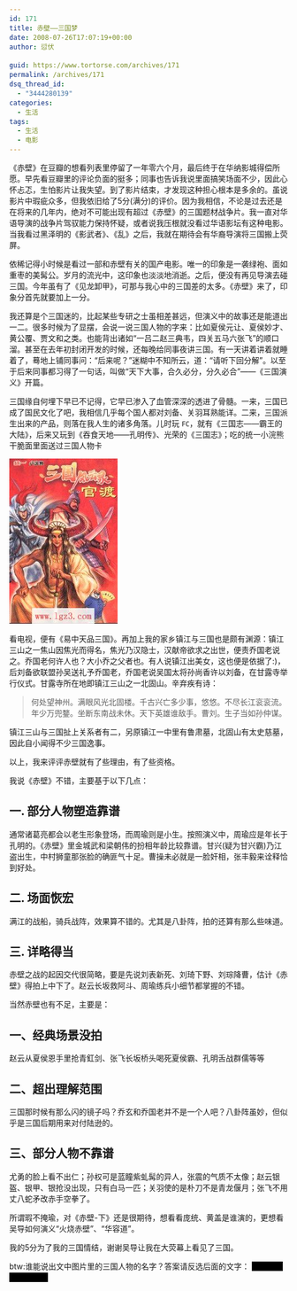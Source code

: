 ```yaml
---
id: 171
title: 赤壁——三国梦
date: 2008-07-26T17:07:19+00:00
author: 愆伏

guid: https://www.tortorse.com/archives/171
permalink: /archives/171
dsq_thread_id:
  - "3444280139"
categories:
  - 生活
tags:
  - 生活
  - 电影
---
```

《赤壁》在豆瓣的想看列表里停留了一年零六个月，最后终于在华纳影城得偿所愿。早先看豆瓣里的评论负面的挺多；同事也告诉我说里面搞笑场面不少，因此心怀忐忑，生怕影片让我失望。到了影片结束，才发现这种担心根本是多余的。虽说影片中瑕疵众多，但我依旧给了5分(满分)的评价。因为我相信，不论是过去还是在将来的几年内，绝对不可能出现有超过《赤壁》的三国题材战争片。我一直对华语导演的战争片驾驭能力保持怀疑，或者说我压根就没看过华语影坛有这种电影。当我看过黑泽明的《影武者》、《乱》之后，我就在期待会有华裔导演将三国搬上荧屏。

依稀记得小时候是看过一部和赤壁有关的国产电影。唯一的印象是一袭绿袍、面如重枣的美髯公。岁月的流光中，这印象也淡淡地消逝。之后，便没有再见导演去碰三国。今年虽有了《见龙卸甲》，可那与我心中的三国差的太多。《赤壁》来了，印象分首先就要加上一分。

我还算是个三国迷的，比起某些专研之士虽相差甚远，但演义中的故事还是能道出一二。很多时候为了显摆，会说一说三国人物的字来：比如夏侯元让、夏侯妙才、黄公覆、贾文和之类。也能背出诸如“一吕二赵三典韦，四关五马六张飞”的顺口溜。甚至在去年初封闭开发的时候，还每晚给同事夜讲三国。有一天讲着讲着就睡着了，蓦地上铺同事问：“后来呢？”迷糊中不知所云，道：“请听下回分解”。以至于后来同事都习得了一句话，叫做“天下大事，合久必分，分久必合”——《三国演义》开篇。

三国缘自何埋下早已不记得，它早已渗入了血管深深的透进了骨髓。一来，三国已成了国民文化了吧，我相信几乎每个国人都对刘备、关羽耳熟能详。二来，三国派生出来的产品，则落在我人生的诸多角落。儿时玩 `FC`，就有《三国志——霸王的大陆》，后来又玩到《吞食天地——孔明传》、光荣的《三国志》；吃的统一小浣熊干脆面里面送过三国人物卡

![sangoku](/wp-content/uploads/2008/07/sangoku.jpg)

看电视，便有《易中天品三国》。再加上我的家乡镇江与三国也是颇有渊源：镇江三山之一焦山因焦光而得名，焦光乃汉隐士，汉献帝欲求之出世，便责乔国老说之。乔国老何许人也？大小乔之父者也。有人说镇江出美女，这也便是依据了:)，后刘备欲联盟孙吴送礼予乔国老，乔国老说吴国太将孙尚香许以刘备，在甘露寺举行仪式。甘露寺所在地即镇江三山之一北固山。辛弃疾有诗：

> 何处望神州。满眼风光北固楼。千古兴亡多少事，悠悠。不尽长江衮衮流。年少万兜鍪。坐断东南战未休。天下英雄谁敌手。曹刘。生子当如孙仲谋。

镇江三山与三国扯上关系者有二，另原镇江一中里有鲁肃墓，北固山有太史慈墓，因此自小闻得不少三国逸事。

以上，我来评评赤壁就有了些理由，有了些资格。

我说《赤壁》不错，主要基于以下几点：

## 一. 部分人物塑造靠谱

通常诸葛亮都会以老生形象登场，而周瑜则是小生。按照演义中，周瑜应是年长于孔明的。《赤壁》里金城武和梁朝伟的扮相年龄比较靠谱。甘兴(疑为甘兴霸)乃江盗出生，中村狮童那张脸的确匪气十足。曹操未必就是一脸奸相，张丰毅来诠释恰到好处。

## 二. 场面恢宏

满江的战船，骑兵战阵，效果算不错的。尤其是八卦阵，拍的还算有那么些味道。

## 三. 详略得当

赤壁之战的起因交代很简略，要是先说刘表新死、刘琦下野、刘琮降曹，估计《赤壁》得拍上中下了。赵云长坂救阿斗、周瑜练兵小细节都掌握的不错。

当然赤壁也有不足，主要是：

## 一、经典场景没拍

赵云从夏侯恩手里抢青釭剑、张飞长坂桥头喝死夏侯霸、孔明舌战群儒等等

## 二、超出理解范围

三国那时候有那么闪的镜子吗？乔玄和乔国老并不是一个人吧？八卦阵虽妙，但似乎是三国后期用来对付陆逊的。

## 三、部分人物不靠谱

尤勇的脸上看不出仁；孙权可是蓝瞳紫虬髯的异人，张震的气质不太像；赵云银盔、银甲、银抢没出现，只有白马一匹；关羽使的是朴刀不是青龙偃月；张飞不用丈八蛇矛改赤手空拳了。

所谓瑕不掩瑜，对《赤壁-下》还是很期待，想看看庞统、黄盖是谁演的，更想看吴导如何演义“火烧赤壁”、“华容道”。

我的5分为了我的三国情结，谢谢吴导让我在大荧幕上看见了三国。

btw:谁能说出文中图片里的三国人物的名字？答案请反选后面的文字：
<span style="background:#000;color:#000">张角、祖茂、公孙瓒</span>